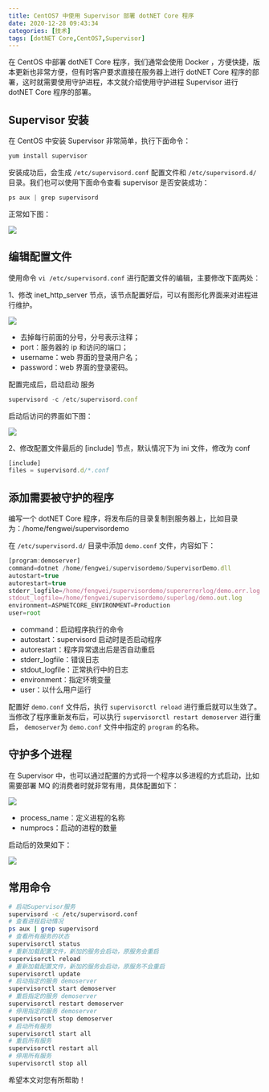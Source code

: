 ```yaml
---
title: CentOS7 中使用 Supervisor 部署 dotNET Core 程序
date: 2020-12-28 09:43:34
categories: [技术]
tags: [dotNET Core,CentOS7,Supervisor]
---
```


在 CentOS 中部署 dotNET Core 程序，我们通常会使用 Docker ，方便快捷，版本更新也非常方便，但有时客户要求直接在服务器上进行 dotNET Core 程序的部署，这时就需要使用守护进程，本文就介绍使用守护进程 Supervisor 进行 dotNET Core 程序的部署。

<!--more-->

## Supervisor 安装

在 CentOS 中安装 Supervisor 非常简单，执行下面命令：

```jsx
yum install supervisor
```

安装成功后，会生成 `/etc/supervisord.conf` 配置文件和 `/etc/supervisord.d/` 目录。我们也可以使用下面命令查看 supervisor  是否安装成功：

```jsx
ps aux | grep supervisord
```

正常如下图：

![](http://fwhyy.com/img/post/2020/Xnip2021-10-13_07-48-28.png)

## 编辑配置文件

使用命令 `vi /etc/supervisord.conf` 进行配置文件的编辑，主要修改下面两处：

1、修改 inet_http_server  节点，该节点配置好后，可以有图形化界面来对进程进行维护。

![](https://cdn.jsdelivr.net/gh/oec2003/hblog-images/img/202201290620382.png)

- 去掉每行前面的分号，分号表示注释；
- port：服务器的 ip 和访问的端口；
- username：web 界面的登录用户名；
- password：web 界面的登录密码。

配置完成后，启动启动 服务

```jsx
supervisord -c /etc/supervisord.conf
```

启动后访问的界面如下图：

![](https://cdn.jsdelivr.net/gh/oec2003/hblog-images/img/202201290620396.png)

2、修改配置文件最后的 [include] 节点，默认情况下为 ini 文件，修改为 conf

```jsx
[include]
files = supervisord.d/*.conf
```

## 添加需要被守护的程序

编写一个 dotNET Core 程序，将发布后的目录复制到服务器上，比如目录为：/home/fengwei/supervisordemo 

在 `/etc/supervisord.d/` 目录中添加 `demo.conf` 文件，内容如下：

```jsx
[program:demoserver]
command=dotnet /home/fengwei/supervisordemo/SupervisorDemo.dll 
autostart=true
autorestart=true
stderr_logfile=/home/fengwei/supervisordemo/supererrorlog/demo.err.log
stdout_logfile=/home/fengwei/supervisordemo/superlog/demo.out.log
environment=ASPNETCORE_ENVIRONMENT=Production
user=root
```

- command：启动程序执行的命令
- autostart：supervisord 启动时是否启动程序
- autorestart：程序异常退出后是否自动重启
- stderr_logfile：错误日志
- stdout_logfile：正常执行中的日志
- environment：指定环境变量
- user：以什么用户运行

配置好 `demo.conf` 文件后，执行 `supervisorctl reload` 进行重启就可以生效了。当修改了程序重新发布后，可以执行 `supervisorctl restart demoserver` 进行重启， `demoserver`为 `demo.conf` 文件中指定的 `program` 的名称。

## 守护多个进程

在 Supervisor 中，也可以通过配置的方式将一个程序以多进程的方式启动，比如需要部署 MQ 的消费者时就非常有用，具体配置如下：

![](https://cdn.jsdelivr.net/gh/oec2003/hblog-images/img/202201290620275.png)

- process_name：定义进程的名称
- numprocs：启动的进程的数量

启动后的效果如下：

![](https://cdn.jsdelivr.net/gh/oec2003/hblog-images/img/202201290620749.png)

## 常用命令

```bash
# 启动Supervisor服务
supervisord -c /etc/supervisord.conf
# 查看进程启动情况
ps aux | grep supervisord
# 查看所有服务的状态
supervisorctl status
# 重新加载配置文件，新加的服务会启动，原服务会重启
supervisorctl reload
# 重新加载配置文件，新加的服务会启动，原服务不会重启
supervisorctl update
# 启动指定的服务 demoserver
supervisorctl start demoserver
# 重启指定的服务 demoserver
supervisorctl restart demoserver
# 停用指定的服务 demoserver
supervisorctl stop demoserver
# 启动所有服务
supervisorctl start all
# 重启所有服务
supervisorctl restart all
# 停用所有服务
supervisorctl stop all
```

希望本文对您有所帮助！